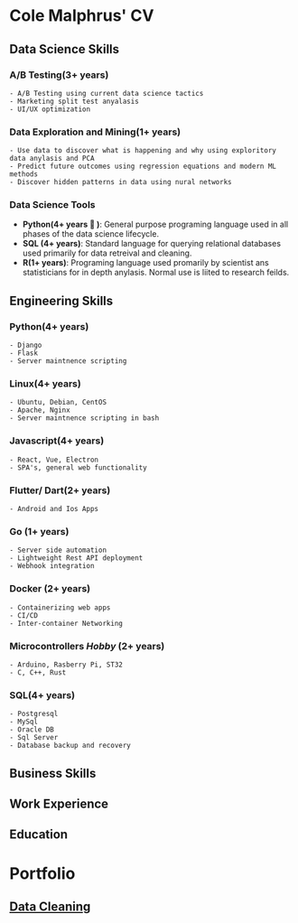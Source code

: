 # Cole Malphrus' CV

## Data Science Skills

### A/B Testing(3+ years)
    - A/B Testing using current data science tactics
    - Marketing split test anyalasis
    - UI/UX optimization

### Data Exploration and Mining(1+ years)
    - Use data to discover what is happening and why using exploritory data anylasis and PCA
    - Predict future outcomes using regression equations and modern ML methods
    - Discover hidden patterns in data using nural networks

### Data Science Tools
- __Python(4+ years :eyes: )__: General purpose programing language used in all 
phases of the data science lifecycle.
- __SQL (4+ years)__: Standard language for querying relational databases
used primarily for data retreival and cleaning.
- __R(1+ years)__: Programing language used promarily by scientist ans statisticians
for in depth anylasis. Normal use is liited to research feilds.

<!-- ### SQL(4+ years)
    - Postgresql
    - MySql
    - Oracle DB
    - Sql Server

### Python(4+ years)
    - Jupyter Notebooks
    - Django
    - Pandas, Np, MatPlotLib, SciPy, Etc.

### R(1+ years)
    - R Studio -->

## Engineering Skills

### Python(4+ years)
    - Django
    - Flask
    - Server maintnence scripting

### Linux(4+ years)
    - Ubuntu, Debian, CentOS
    - Apache, Nginx
    - Server maintnence scripting in bash

### Javascript(4+ years)
    - React, Vue, Electron
    - SPA's, general web functionality

### Flutter/ Dart(2+ years)
    - Android and Ios Apps

### Go (1+ years)
    - Server side automation
    - Lightweight Rest API deployment
    - Webhook integration

### Docker (2+ years)
    - Containerizing web apps
    - CI/CD
    - Inter-container Networking

### Microcontrollers *Hobby* (2+ years)
    - Arduino, Rasberry Pi, ST32
    - C, C++, Rust

### SQL(4+ years)
    - Postgresql
    - MySql
    - Oracle DB
    - Sql Server
    - Database backup and recovery


## Business Skills

## Work Experience

## Education



# Portfolio
## [Data Cleaning](./data/cleaning)
